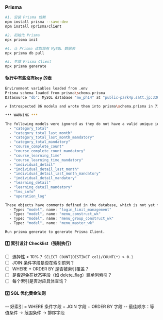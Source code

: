 ### Prisma

```bash
#1. 安装 Prisma 依赖
npm install prisma --save-dev
npm install @prisma/client

#2. 初始化 Prisma
npx prisma init

#4. 让 Prisma 读取现有 MySQL 数据表
npx prisma db pull

#5. 生成 Prisma Client
npx prisma generate
```


#### 執行中有些沒有key 的表 
``` bash
Environment variables loaded from .env
Prisma schema loaded from prisma\schema.prisma
Datasource "db": MySQL database "nw_ph14" at "public-park4p.satt.jp:3306"

✔ Introspected 86 models and wrote them into prisma\schema.prisma in 713ms

*** WARNING ***

The following models were ignored as they do not have a valid unique identifier or id. This is currently not supported by Prisma Client:
  - "category_total"
  - "category_total_last_month"
  - "category_total_last_month_mandatory"
  - "category_total_mandatory"
  - "course_complete_count"
  - "course_complete_count_mandatory"
  - "course_learning_time"
  - "course_learning_time_mandatory"
  - "individual_detail"
  - "individual_detail_last_month"
  - "individual_detail_last_month_mandatory"
  - "individual_detail_mandatory"
  - "learning_detail"
  - "learning_detail_mandatory"
  - "lms_info"
  - "operation_log"

These objects have comments defined in the database, which is not yet fully supported. Read more: https://pris.ly/d/database-comments
  - Type: "model", name: "login_limit_management"
  - Type: "model", name: "menu_construct_wk"
  - Type: "model", name: "menu_group_construct_wk"
  - Type: "model", name: "menu_master_wk"

Run prisma generate to generate Prisma Client.

```

#### 1️⃣ 索引设计 Checklist（强制执行）
- [ ] 选择性 > 10%？ `SELECT COUNT(DISTINCT col)/COUNT(*) > 0.1`
- [ ] JOIN 条件字段是否在索引前列？
- [ ] WHERE + ORDER BY 是否被索引覆盖？
- [ ] 是否避免在状态字段（如 delete_flag）建单列索引？
- [ ] 每个索引是否对应具体查询？

#### 2️⃣ SQL 优化黄金法则
-- 好索引 = WHERE 条件字段 + JOIN 字段 + ORDER BY 字段
-- 最佳顺序：等值条件 → 范围条件 → 排序字段